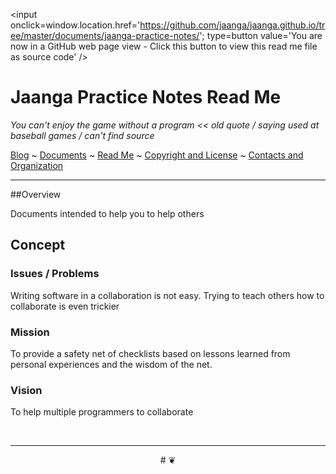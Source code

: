 ﻿<span style=display:none; >[You are now in a GitHub source code view - click this link to view this read me file as a web page]( http://jaanga.github.io/documents/jaanga-practice-notes/ "View file as a web page." ) </span>
<input onclick=window.location.href='https://github.com/jaanga/jaanga.github.io/tree/master/documents/jaanga-practice-notes/'; type=button  value='You are now in a GitHub web page view - Click this button to view this read me file as source code' />

<!-- [Jaanga]( http://jaanga.github.io ) » [XXXXXX]( http://jaanga.github.io/XXXXXX/  ) »  -->

Jaanga Practice Notes Read Me
===

_You can't enjoy the game without a program << old quote / saying used at baseball games / can't find source_

[Blog]( http://jaanga.github.io/request-jaanga-blog-posts.html )
~ [Documents]( http://jaanga.github.io/documents ) 
~ [Read Me]( http://jaanga.github.io/#http://jaanga.github.io/readme.md )
~ [Copyright and License]( http://jaanga.github.io/#http://jaanga.github.io/jaanga-copyright-and-mit-license.md ) 
~ [Contacts and Organization]( http://jaanga.github.io/#http://jaanga.github.io/jaanga-contacts-and-organization.md ) 

***

##Overview

Documents intended to help you to help others


## Concept

### Issues / Problems
<!--

The general format is an adaptation of the ideas developed in Alexander's _et al_ [A Pattern Language]( https://books.google.com/books?id=hwAHmktpk5IC&pg=PR10#v=onepage&q&f=false ) - as sammarized on page 10.

Each pattern describes a problem which occurs over and over again in our environment, and then describes the core of the solution to that problem, in such a way that you can use this solution a million times over, without ever doing it the same way twice.

patterns are descriptions of common problems and proposal for the solutions that can be used repeatedly every time the problem is encountered and producing an different outcome.

-->

Writing software in a collaboration is not easy. Trying to teach others how to collaborate is even trickier


### Mission
<!-- a statement of a rationale, applicable now as well as in the future -->

To provide a safety net of checklists based on lessons learned from personal experiences and the wisdom of the net.

### Vision
<!--  a descriptive picture of a desired future state -->

To help multiple programmers to collaborate

<!--
## Things to Do / Road Map


## Features

* Zoom, pan and rotate
	* 1 finger / left button =  rotate
	* 2 finger / wheel = zoom in and out
	* 3 finger / right button = pan

## Issues

 
## Sources
-->

<br>

***

<center title="dingbat" >
# <a href=javascript:window.scroll(0,0); style=text-decoration:none; > ❦ </a>
</center>




